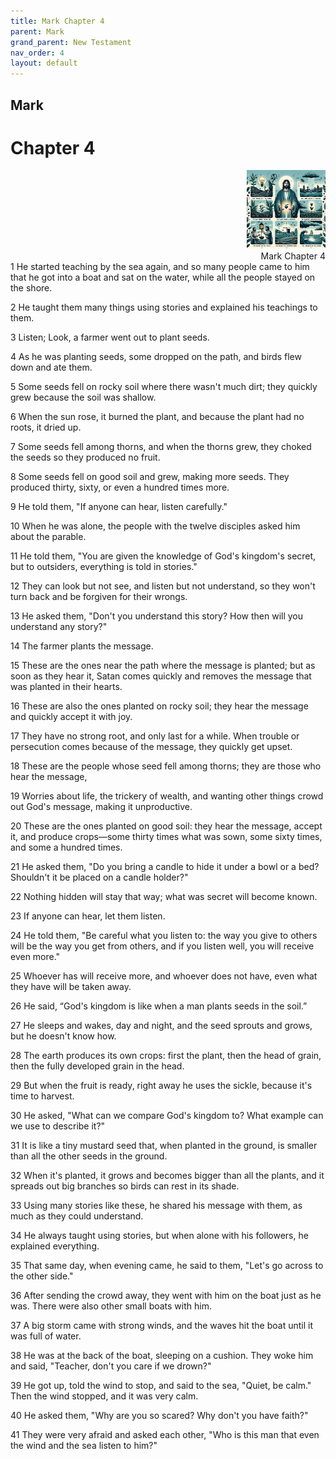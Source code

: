 ```yaml
---
title: Mark Chapter 4
parent: Mark
grand_parent: New Testament
nav_order: 4
layout: default
---
```


## Mark

# Chapter 4

<div style="clear: both; text-align: right;">
    <img src="/assets/Image/Mark/500/4.jpg" alt="Mark Chapter 4" class="chapter-image" style="max-width: 25%; height: auto;"/>
    <figcaption style="font-size: 14px;">Mark Chapter 4</figcaption>
</div>
1 He started teaching by the sea again, and so many people came to him that he got into a boat and sat on the water, while all the people stayed on the shore.

2 He taught them many things using stories and explained his teachings to them.

3 Listen; Look, a farmer went out to plant seeds.

4 As he was planting seeds, some dropped on the path, and birds flew down and ate them.

5 Some seeds fell on rocky soil where there wasn't much dirt; they quickly grew because the soil was shallow.

6 When the sun rose, it burned the plant, and because the plant had no roots, it dried up.

7 Some seeds fell among thorns, and when the thorns grew, they choked the seeds so they produced no fruit.

8 Some seeds fell on good soil and grew, making more seeds. They produced thirty, sixty, or even a hundred times more.

9 He told them, "If anyone can hear, listen carefully."

10 When he was alone, the people with the twelve disciples asked him about the parable.

11 He told them, "You are given the knowledge of God's kingdom's secret, but to outsiders, everything is told in stories."

12 They can look but not see, and listen but not understand, so they won't turn back and be forgiven for their wrongs.

13 He asked them, "Don't you understand this story? How then will you understand any story?"

14 The farmer plants the message.

15 These are the ones near the path where the message is planted; but as soon as they hear it, Satan comes quickly and removes the message that was planted in their hearts.

16 These are also the ones planted on rocky soil; they hear the message and quickly accept it with joy.

17 They have no strong root, and only last for a while. When trouble or persecution comes because of the message, they quickly get upset.

18 These are the people whose seed fell among thorns; they are those who hear the message,

19 Worries about life, the trickery of wealth, and wanting other things crowd out God's message, making it unproductive.

20 These are the ones planted on good soil: they hear the message, accept it, and produce crops—some thirty times what was sown, some sixty times, and some a hundred times.

21 He asked them, "Do you bring a candle to hide it under a bowl or a bed? Shouldn't it be placed on a candle holder?"

22 Nothing hidden will stay that way; what was secret will become known.

23 If anyone can hear, let them listen.

24 He told them, "Be careful what you listen to: the way you give to others will be the way you get from others, and if you listen well, you will receive even more."

25 Whoever has will receive more, and whoever does not have, even what they have will be taken away.

26 He said, “God's kingdom is like when a man plants seeds in the soil.”

27 He sleeps and wakes, day and night, and the seed sprouts and grows, but he doesn't know how.

28 The earth produces its own crops: first the plant, then the head of grain, then the fully developed grain in the head.

29 But when the fruit is ready, right away he uses the sickle, because it's time to harvest.

30 He asked, "What can we compare God's kingdom to? What example can we use to describe it?"

31 It is like a tiny mustard seed that, when planted in the ground, is smaller than all the other seeds in the ground.

32 When it's planted, it grows and becomes bigger than all the plants, and it spreads out big branches so birds can rest in its shade.

33 Using many stories like these, he shared his message with them, as much as they could understand.

34 He always taught using stories, but when alone with his followers, he explained everything.

35 That same day, when evening came, he said to them, "Let's go across to the other side."

36 After sending the crowd away, they went with him on the boat just as he was. There were also other small boats with him.

37 A big storm came with strong winds, and the waves hit the boat until it was full of water.

38 He was at the back of the boat, sleeping on a cushion. They woke him and said, "Teacher, don't you care if we drown?"

39 He got up, told the wind to stop, and said to the sea, "Quiet, be calm." Then the wind stopped, and it was very calm.

40 He asked them, "Why are you so scared? Why don't you have faith?"

41 They were very afraid and asked each other, "Who is this man that even the wind and the sea listen to him?"


